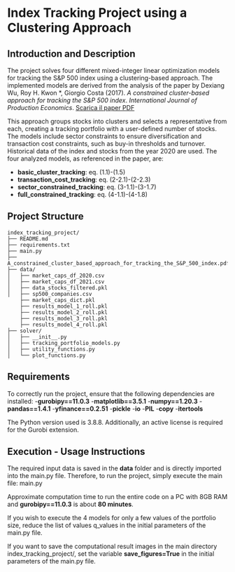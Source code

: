 # Index Tracking Project using a Clustering Approach



## Introduction and Description
The project solves four different mixed-integer linear optimization models for tracking the S&P 500 index using a clustering-based approach. The implemented models are derived from the analysis of the paper by Dexiang Wu, Roy H. Kwon *, Giorgio Costa (2017). *A constrained cluster-based approach for tracking the S&P 500 index*. *International Journal of Production Economics*. [Scarica il paper PDF](./A_constrained_cluster_based_approach_for_tracking_the_S&P_500_index.pdf)

This approach groups stocks into clusters and selects a representative from each, creating a tracking portfolio with a user-defined number of stocks.
The models include sector constraints to ensure diversification and transaction cost constraints, such as buy-in thresholds and turnover.
Historical data of the index and stocks from the year 2020 are used.
The four analyzed models, as referenced in the paper, are:
- **basic_cluster_tracking**: eq. (1.1)-(1.5)
- **transaction_cost_tracking**: eq. (2-2.1)-(2-2.3)
- **sector_constrained_tracking**: eq. (3-1.1)-(3-1.7)
- **full_constrained_tracking**: eq. (4-1.1)-(4-1.8)



## Project Structure
```plaintext
index_tracking_project/
├── README.md                          
├── requirements.txt                    
├── main.py                              
├── A_constrained_cluster_based_approach_for_tracking_the_S&P_500_index.pdf 
├── data/                                
│   ├── market_caps_df_2020.csv           
│   ├── market_caps_df_2021.csv          
│   ├── data_stocks_filtered.pkl         
│   ├── sp500_companies.csv              
    ├── market_caps_dict.pkl 
    ├── results_model_1_roll.pkl 
    ├── results_model_2_roll.pkl 
    ├── results_model_3_roll.pkl 
    ├── results_model_4_roll.pkl               
├── solver/                              
│   ├── __init__.py                      
│   ├── tracking_portfolio_models.py     
│   ├── utility_functions.py             
│   └── plot_functions.py                

```
## Requirements
To correctly run the project, ensure that the following dependencies are installed:
-**gurobipy==11.0.3**
-**matplotlib==3.5.1**
-**numpy==1.20.3**
-**pandas==1.4.1**
-**yfinance==0.2.51**
-**pickle**
-**io**
-**PIL**
-**copy**
-**itertools**

The Python version used is 3.8.8.
Additionally, an active license is required for the Gurobi extension.



## Execution - Usage Instructions
The required input data is saved in the **data** folder and is directly imported into the main.py file.
Therefore, to run the project, simply execute the main file: main.py

Approximate computation time to run the entire code on a PC with 8GB RAM and **gurobipy==11.0.3** is about **80 minutes**.

If you wish to execute the 4 models for only a few values of the portfolio size, reduce the list of values q_values in the initial parameters of the main.py file.

If you want to save the computational result images in the main directory index_tracking_project/, set the variable **save_figures=True** in the initial parameters of the main.py file.






